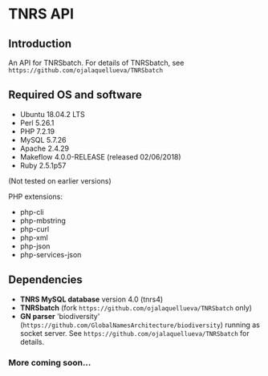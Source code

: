 # TNRS API

## Introduction

An API for TNRSbatch. For details of TNRSbatch, see `https://github.com/ojalaquellueva/TNRSbatch`

## Required OS and software

* Ubuntu 18.04.2 LTS
* Perl 5.26.1
* PHP 7.2.19
* MySQL 5.7.26
* Apache 2.4.29
* Makeflow 4.0.0-RELEASE (released 02/06/2018)
* Ruby 2.5.1p57

(Not tested on earlier versions)

PHP extensions:
  * php-cli
  * php-mbstring
  * php-curl
  * php-xml
  * php-json
  * php-services-json

## Dependencies
* **TNRS MySQL database** version 4.0 (tnrs4)
* **TNRSbatch** (fork `https://github.com/ojalaquellueva/TNRSbatch` only)
* **GN parser** 'biodiversity' (`https://github.com/GlobalNamesArchitecture/biodiversity`) running as socket server. See `https://github.com/ojalaquellueva/TNRSbatch` for details.

### More coming soon...
  